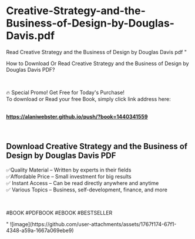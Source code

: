 # Creative-Strategy-and-the-Business-of-Design-by-Douglas-Davis.pdf
Read Creative Strategy and the Business of Design by Douglas Davis pdf
"<p>How to Download Or Read Creative Strategy and the Business of Design by Douglas Davis PDF?</p>
<p>&nbsp;</p>
<p>&#128293;  Special Promo! Get Free for Today's Purchase!<br />To download or Read your free Book, simply click link address here:&nbsp;<br />&nbsp;</p>
<p><a href=""https://alaniwebster.github.io/push/?book=1440341559""><strong>https://alaniwebster.github.io/push/?book=1440341559</strong></a></p>
<p>&nbsp;</p>
<h2>Download Creative Strategy and the Business of Design by Douglas Davis PDF</h2>
<p>&#x2705;Quality Material &ndash; Written by experts in their fields<br />&#x2705;Affordable Price &ndash; Small investment for big results<br />&#x2705; Instant Access &ndash; Can be read directly anywhere and anytime<br />&#x2705; Various Topics &ndash; Business, self-development, finance, and more</p>
<p>&nbsp;</p>
<p>#BOOK #PDFBOOK #EBOOK #BESTSELLER</p>
"
![image](https://github.com/user-attachments/assets/1767f174-67f1-4348-a59a-1667a069ebe9)
